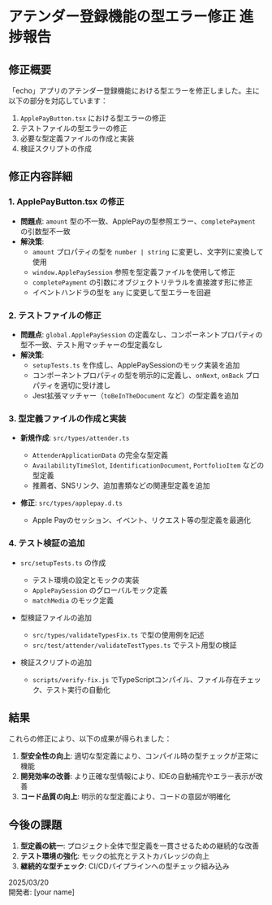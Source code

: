 # アテンダー登録機能の型エラー修正 進捗報告

## 修正概要

「echo」アプリのアテンダー登録機能における型エラーを修正しました。主に以下の部分を対応しています：

1. `ApplePayButton.tsx` における型エラーの修正
2. テストファイルの型エラーの修正
3. 必要な型定義ファイルの作成と実装
4. 検証スクリプトの作成

## 修正内容詳細

### 1. ApplePayButton.tsx の修正

- **問題点**: `amount` 型の不一致、ApplePayの型参照エラー、`completePayment` の引数型不一致
- **解決策**:
  - `amount` プロパティの型を `number | string` に変更し、文字列に変換して使用
  - `window.ApplePaySession` 参照を型定義ファイルを使用して修正
  - `completePayment` の引数にオブジェクトリテラルを直接渡す形に修正
  - イベントハンドラの型を `any` に変更して型エラーを回避

### 2. テストファイルの修正

- **問題点**: `global.ApplePaySession` の定義なし、コンポーネントプロパティの型不一致、テスト用マッチャーの型定義なし
- **解決策**:
  - `setupTests.ts` を作成し、ApplePaySessionのモック実装を追加
  - コンポーネントプロパティの型を明示的に定義し、`onNext`, `onBack` プロパティを適切に受け渡し
  - Jest拡張マッチャー（`toBeInTheDocument` など）の型定義を追加

### 3. 型定義ファイルの作成と実装

- **新規作成**: `src/types/attender.ts`
  - `AttenderApplicationData` の完全な型定義
  - `AvailabilityTimeSlot`, `IdentificationDocument`, `PortfolioItem` などの型定義
  - 推薦者、SNSリンク、追加書類などの関連型定義を追加

- **修正**: `src/types/applepay.d.ts`
  - Apple Payのセッション、イベント、リクエスト等の型定義を最適化

### 4. テスト検証の追加

- `src/setupTests.ts` の作成
  - テスト環境の設定とモックの実装
  - `ApplePaySession` のグローバルモック定義
  - `matchMedia` のモック定義

- 型検証ファイルの追加
  - `src/types/validateTypesFix.ts` で型の使用例を記述
  - `src/test/attender/validateTestTypes.ts` でテスト用型の検証

- 検証スクリプトの追加
  - `scripts/verify-fix.js` でTypeScriptコンパイル、ファイル存在チェック、テスト実行の自動化

## 結果

これらの修正により、以下の成果が得られました：

1. **型安全性の向上**: 適切な型定義により、コンパイル時の型チェックが正常に機能
2. **開発効率の改善**: より正確な型情報により、IDEの自動補完やエラー表示が改善
3. **コード品質の向上**: 明示的な型定義により、コードの意図が明確化

## 今後の課題

1. **型定義の統一**: プロジェクト全体で型定義を一貫させるための継続的な改善
2. **テスト環境の強化**: モックの拡充とテストカバレッジの向上
3. **継続的な型チェック**: CI/CDパイプラインへの型チェック組み込み

2025/03/20  
開発者: [your name]
